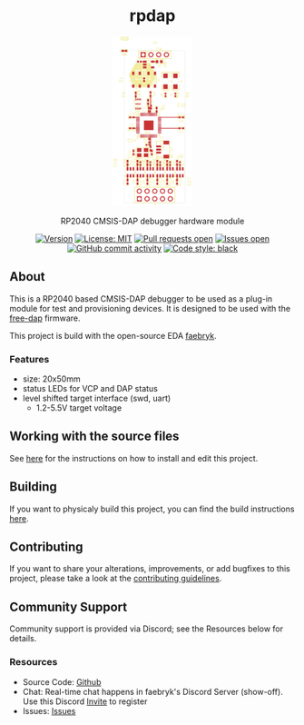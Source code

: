 <div align="center">

# rpdap

<img height=300 title="Render front" src="./build/visuals/pcba.svg"/>
<br/>

RP2040 CMSIS-DAP debugger hardware module

[![Version](https://img.shields.io/github/v/tag/ruben-iteng/RPDAP)](https://github.com/ruben-iteng/RPDAP/releases) [![License: MIT](https://img.shields.io/badge/License-MIT-yellow.svg)](https://github.com/ruben-iteng/RPDAP/blob/main/LICENSE) [![Pull requests open](https://img.shields.io/github/issues-pr/ruben-iteng/RPDAP)](https://github.com/ruben-iteng/RPDAP/pulls) [![Issues open](https://img.shields.io/github/issues/ruben-iteng/RPDAP)](https://github.com/ruben-iteng/RPDAP/issues) [![GitHub commit activity](https://img.shields.io/github/commit-activity/m/ruben-iteng/RPDAP)](https://github.com/ruben-iteng/RPDAP/commits/main) [![Code style: black](https://img.shields.io/badge/code%20style-black-000000.svg)](https://github.com/psf/black)

</div>

## About

This is a RP2040 based CMSIS-DAP debugger to be used as a plug-in module for test and provisioning devices.
It is designed to be used with the [free-dap](https://github.com/ruben-iteng/free-dap) firmware.

This project is build with the open-source EDA [faebryk](https://github.com/atopile/faebryk).

### Features

- size: 20x50mm
- status LEDs for VCP and DAP status
- level shifted target interface (swd, uart)
    - 1.2-5.5V target voltage


## Working with the source files

See [here](./docs/development.md) for the instructions on how to install and edit this project.

## Building

If you want to physicaly build this project, you can find the build instructions [here](./docs/build_instructions.md).

## Contributing

If you want to share your alterations, improvements, or add bugfixes to this project, please take a look at the [contributing guidelines](./docs/CONTRIBUTING.md).

## Community Support

Community support is provided via Discord; see the Resources below for details.

### Resources

- Source Code: [Github](https://github.com/ruben-iteng/RPDAP)
- Chat: Real-time chat happens in faebryk's Discord Server (show-off). Use this Discord [Invite](https://discord.gg/95jYuPmnUW) to register
- Issues: [Issues](https://github.com/ruben-iteng/RPDAP/issues)
